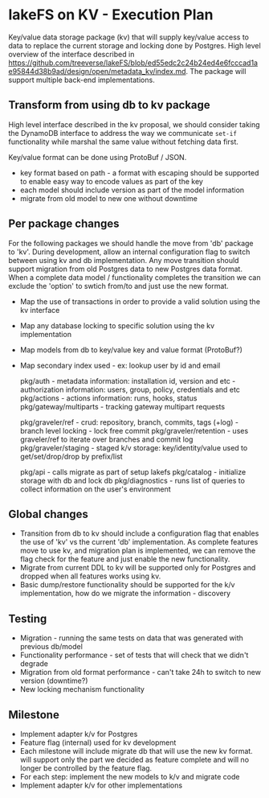 # lakeFS on KV - Execution Plan

Key/value data storage package (kv) that will supply key/value access to data to replace the current storage and locking done by Postgres.
High level overview of the interface described in https://github.com/treeverse/lakeFS/blob/ed55edc2c24b24ed4e6fcccad1ae95844d38b9ad/design/open/metadata_kv/index.md. The package will support multiple back-end implementations.

## Transform from using db to kv package

High level interface described in the kv proposal, we should consider taking the DynamoDB interface to address the way we communicate `set-if` functionality while marshal the same value without fetching data first.

Key/value format can be done using ProtoBuf / JSON.

- key format based on path - a format with escaping should be supported to enable easy way to encode values as part of the key
- each model should include version as part of the model information
- migrate from old model to new one without downtime

## Per package changes

For the following packages we should handle the move from 'db' package to 'kv'.
During development, allow an internal configuration flag to switch between using kv and db implementation.
Any move transition should support migration from old Postgres data to new Postgres data format.
When a complete data model / functionality completes the transition we can exclude the 'option' to swtich from/to and just use the new format.

- Map the use of transactions in order to provide a valid solution using the kv interface
- Map any database locking to specific solution using the kv implementation
- Map models from db to key/value key and value format (ProtoBuf?)
- Map secondary index used - ex: lookup user by id and email

    pkg/auth
        - metadata information: installation id, version and etc
        - authorization information: users, group, policy, credentials and etc
    pkg/actions
        - actions information: runs, hooks, status
    pkg/gateway/multiparts
        - tracking gateway multipart requests

    pkg/graveler/ref
        - crud: repository, branch, commits, tags (+log)
        - branch level locking
        - lock free commit
    pkg/graveler/retention
        - uses graveler/ref to iterate over branches and commit log
    pkg/graveler/staging
        - staged k/v storage: key/identity/value used to get/set/drop/drop by prefix/list

    pkg/api
        - calls migrate as part of setup lakefs
    pkg/catalog
        - initialize storage with db and lock db
    pkg/diagnostics
        - runs list of queries to collect information on the user's environment

## Global changes

- Transition from db to kv should include a configuration flag that enables the use of 'kv' vs the current 'db' implementation.
  As complete features move to use kv, and migration plan is implemented, we can remove the flag check for the feature and just enable the new functionality.
- Migrate from current DDL to kv will be supported only for Postgres and dropped when all features works using kv.
- Basic dump/restore functionality should be supported for the k/v implementation, how do we migrate the information - discovery

## Testing

- Migration - running the same tests on data that was generated with previous db/model
- Functionality performance - set of tests that will check that we didn't degrade
- Migration from old format performance - can't take 24h to switch to new version (downtime?)
- New locking mechanism functionality

## Milestone

- Implement adapter k/v for Postgres
- Feature flag (internal) used for kv development
- Each milestone will include migrate db that will use the new kv format. will support only the part we decided as feature complete and will no longer be controlled by the feature flag.
- For each step: implement the new models to k/v and migrate code
- Implement adapter k/v for other implementations
